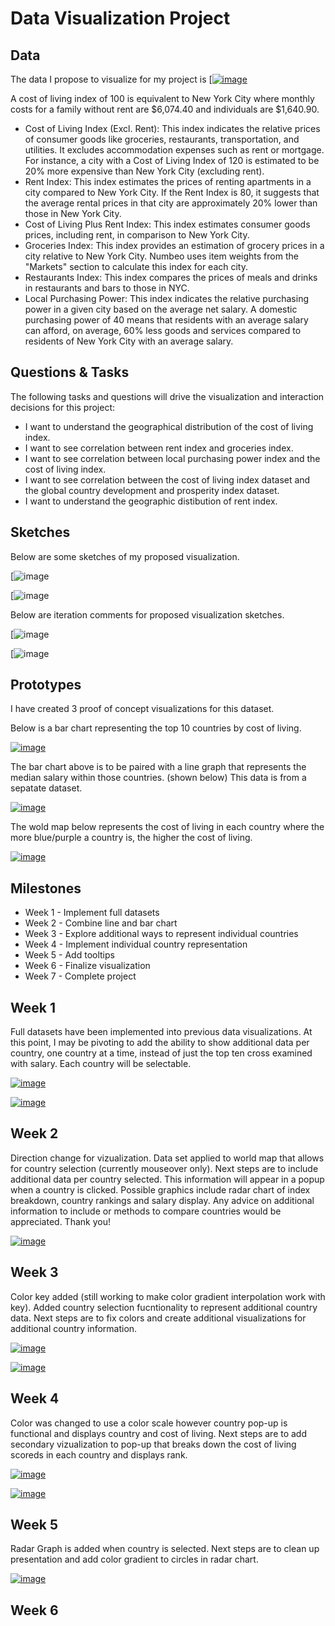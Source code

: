 # Data Visualization Project

## Data

The data I propose to visualize for my project is [[![image](costOfLivingDataset.png)](https://www.kaggle.com/datasets/myrios/cost-of-living-index-by-country-by-number-2024)

A cost of living index of 100 is equivalent to New York City where monthly costs for a family without rent are $6,074.40 and individuals are $1,640.90.

* Cost of Living Index (Excl. Rent): This index indicates the relative prices of consumer goods like groceries, restaurants, transportation, and utilities. It excludes accommodation expenses such as rent or mortgage. For instance, a city with a Cost of Living Index of 120 is estimated to be 20% more expensive than New York City (excluding rent).
* Rent Index: This index estimates the prices of renting apartments in a city compared to New York City. If the Rent Index is 80, it suggests that the average rental prices in that city are approximately 20% lower than those in New York City.
* Cost of Living Plus Rent Index: This index estimates consumer goods prices, including rent, in comparison to New York City.
* Groceries Index: This index provides an estimation of grocery prices in a city relative to New York City. Numbeo uses item weights from the "Markets" section to calculate this index for each city.
* Restaurants Index: This index compares the prices of meals and drinks in restaurants and bars to those in NYC.
* Local Purchasing Power: This index indicates the relative purchasing power in a given city based on the average net salary. A domestic purchasing power of 40 means that residents with an average salary can afford, on average, 60% less goods and services compared to residents of New York City with an average salary.


## Questions & Tasks

The following tasks and questions will drive the visualization and interaction decisions for this project:

 * I want to understand the geographical distribution of the cost of living index.
 * I want to see correlation between rent index and groceries index.
 * I want to see correlation between local purchasing power index and the cost of living index.
 * I want to see correlation between the cost of living index dataset and the global country development and prosperity index dataset.
 * I want to understand the geographic distibution of rent index.


## Sketches

Below are some sketches of my proposed visualization.

[![image](salaryVsCostOfLiving.jpg)

[![image](costOfLivingIndex.png)

Below are iteration comments for proposed visualization sketches.

[![image](salaryVsCostOfLivingIteration.jpg)

[![image](costOfLivingIndexIteration.jpg)


## Prototypes

I have created 3 proof of concept visualizations for this dataset.

Below is a bar chart representing the top 10 countries by cost of living. 

[![image](costOfLivingIndexTop10.png)](https://vizhub.com/SJJ418/17194ee381f74b17902515e736096d57)

The bar chart above is to be paired with a line graph that represents the median salary within those countries. (shown below) This data is from a sepatate dataset.

[![image](medianSalaryTop10.png)](https://vizhub.com/SJJ418/f887f1018b6e41329931308b5ce4c691)

The wold map below represents the cost of living in each country where the more blue/purple a country is, the higher the cost of living.

[![image](costOfLivingMapPrototype.png)](https://vizhub.com/SJJ418/b1366da1471a4d72bdcbb30a1eee33d4?mode=embed)


## Milestones

* Week 1   - Implement full datasets
* Week 2   - Combine line and bar chart
* Week 3  - Explore additional ways to represent individual countries
* Week 4  - Implement individual country representation
* Week 5  - Add tooltips
* Week 6  - Finalize visualization
* Week 7  - Complete project


## Week 1

Full datasets have been implemented into previous data visualizations. At this point, I may be pivoting to add the ability to show additional data per country, one country at a time, instead of just the top ten cross examined with salary. Each country will be selectable.

[![image](costOfLivingIndexTop10.png)](https://vizhub.com/SJJ418/cost-of-living-by-country-top-10-rev1?file=index.js&tabs=index.js%7Ecost_of_living_index.csv)

[![image](costOfLivingMap.png)](https://vizhub.com/SJJ418/cost_of_living_world_map?mode=embed)

## Week 2

Direction change for vizualization. Data set applied to world map that allows for country selection (currently mouseover only). Next steps are to include additional data per country selected. This information will appear in a popup when a country is clicked. Possible graphics include radar chart of index breakdown, country rankings and salary display. Any advice on additional information to include or methods to compare countries would be appreciated. Thank you!

[![image](costOfLivingIndexWithCountrySelection)](https://vizhub.com/SJJ418/cost-of-living-world-map-with-country-selection?edit=files&file=cost_of_living_index.csv&tabs=map.js%7Eindex.js%7Epackage.json%7Ecost_of_living_index.csv)

## Week 3

Color key added (still working to make color gradient interpolation work with key). Added country selection fucntionality to represent additional country data. Next steps are to fix colors and create additional visualizations for additional country information.

[![image](colorKey)](https://vizhub.com/SJJ418/cost-of-living-world-map-with-country-selection-and-color-scale?mode=embed)

[![image](countryPopUp)](https://vizhub.com/SJJ418/cost-of-living-world-map-with-country-selection-and-color-scale?mode=embed)

## Week 4

Color was changed to use a color scale however country pop-up is functional and displays country and cost of living. Next steps are to add secondary vizualization to pop-up that breaks down the cost of living scoreds in each country and displays rank.

[![image](costOfLivingColorScale.png)](https://vizhub.com/SJJ418/cost-of-living-map-with-colorscale-and-country-pop-up?mode=embed)


[![image](countryCostOfLivingPopUp.png)](https://vizhub.com/SJJ418/cost-of-living-map-with-colorscale-and-country-pop-up?mode=embed)

## Week 5

Radar Graph is added when country is selected. Next steps are to clean up presentation and add color gradient to circles in radar chart.

[![image](costOfLivingRadarChart.png)](https://vizhub.com/SJJ418/cost-of-living-map-with-radar-chart-pop-up?mode=embed)

## Week 6


